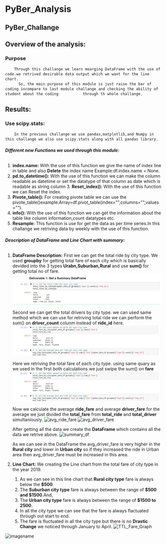 # PyBer_Analysis

  ## PyBer_Challange

## **Overview of the analysis:**

  ### **Purpose**
        Through this challange we learn mearging DataFrame with the use of code.we retrived desirable data output which we want for the line chart.
          So, the main purpose of this module is just raise the bar of coding incompare to last module challange and checking the ability of student about the coding           through th whole challange.
          
  ## **Results:**
  
  ### **Use scipy.stats:**
        In the previous challange we use pandas,matplotlib,and Numpy in this challange we also use scipy.stats along with all pandas library. 
        
  ###### **Different new Functions we used through this module:**
  
  1. **index.name:**
         With the use of this function we give the name of index line in table and also **Delete** the index name Example:df.index.name = None.
  2. **pd.to_datetime():**
         With the use of this function we can make the column readable as datetime or set the datatype of that column as date which is readable as string column         3. **Reset_index():**
         With the use of this function we can Reset the index.
  4. **Pivote_table():**                                                                                                                                                        For creating pivote table we can use the pivote_table()example:Array=df.pivot_table(index="",columns="",values="").
  5.  **info():**                                                                                                                                                                With the use of this function we can get the information about the table like column information,count datatypes etc.
  6.  **Resample:**                                                                                                                                                              This function is use for get the data as per time series.In this challange we retriving data by weekly with the use of this function.
  
   ###### **Description of DataFrame and Line Chart with summary:**
   
  1. **DataFrame Description:**
        First we can get the total ride by city type.
        We used **groupby** for getting total fare of each city which is basically devided into the 3 types **Urabn,Suburban,Rural** and use **sum()** for getting             total no of fare.
        ![total_ride](analysis/total_ride.png)
        
        Second we can get the total drivers by city type.
        we can used same method which we can use for retriving total ride we can perform the sum() on **driver_count** colunm instead of **ride_id** here.
        ![total_drivers](analysis/total_drivers.png)
        
        Here we retriving the total fare of each city type.
        using same quary as we used in the first both calculations.we just swipe the sum() on **fare**
        ![total_fare](analysis/total_fare.png)
        
        Now we calculate the average **ride_fare** and average **driver_fare** for the average we just divided the **total_fare** from **total_ride** and 
        **total_driver** simultaniously.
        ![avg_ride_fare](link)
        ![avg_driver_fare](link)
        
        After getting all the data we create the **DataFrame** which contains all the data we retrive above.
        ![summary_df](link)
        
        As we can see in the DataFrame the avg_driver_fare is very higher in the **Rural city** and lower in **Urban city** so if they increased the ride in Urban area 
        then avg_driver_fare must be increased in this area.
        
   2. **Line Chart:**
        We creating the Line chart from the total fare of city type in the year 2019.
        1. As we can see in this line chart that **Rural city type** fare is always below the **$500**.
        2. The **Suburban city type** fare is always between the range of **$500 and $1500**.And,
        3. The **Urban city type** fare is always between the range of **$1500 to 2500**.
        4. In all the city type we can see that the fare is always flactuated through out start to end.
        5. The fare is fluctuated in all the city type but there is no **Drastic Change** we noticed through January to April.
       ![TTL_Fare_Graph](link)       
        
        

        
        
  
 
   
   
   ![imagename](link)
        
   
        
  
